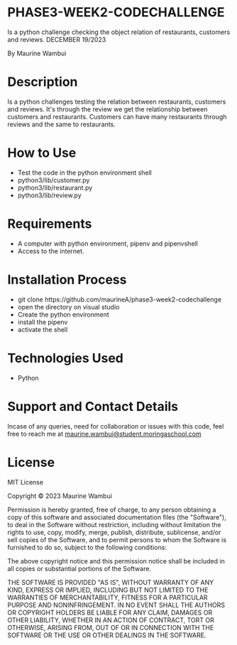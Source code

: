 # PHASE3-WEEK2-CODECHALLENGE

Is a python challenge checking the object relation of  restaurants, customers and reviews. DECEMBER 19/2023

By Maurine Wambui

# Description

Is a python challenges testing the relation between restaurants, customers and reviews. It's through the review we get the relationship between customers and restaurants. Customers can have many restaurants through reviews and the same to restaurants.

# How to Use

<ul>
<li>Test the code in the python environment shell
      <li>python3/lib/customer.py</li>
      <li>python3/lib/restaurant.py</li>
      <li>python3/lib/review.py</li>
</li>

</ul>

# Requirements

<ul>
<li>A computer with python environment, pipenv and pipenvshell</li>
<li>Access to the internet.</li>
</ul>

# Installation Process

<ul>
<li>git clone https://github.com/maurineA/phase3-week2-codechallenge</li>
<li>open the directory on visual studio</li>
<li>Create the python environment</li>
<li>install the pipenv</li>
<li>activate the shell</li>
</ul>

# Technologies Used
<ul>
<li>Python</li>
</ul>


# Support and Contact Details

Incase of any queries, need for collaboration or issues with this code, feel free to reach me at maurine.wambui@student.moringaschool.com

# License

MIT License

Copyright © 2023 Maurine Wambui 

Permission is hereby granted, free of charge, to any person obtaining a copy of this software and associated documentation files (the "Software"), to deal in the Software without restriction, including without limitation the rights to use, copy, modify, merge, publish, distribute, sublicense, and/or sell copies of the Software, and to permit persons to whom the Software is furnished to do so, subject to the following conditions:

The above copyright notice and this permission notice shall be included in all copies or substantial portions of the Software.

THE SOFTWARE IS PROVIDED "AS IS", WITHOUT WARRANTY OF ANY KIND, EXPRESS OR IMPLIED, INCLUDING BUT NOT LIMITED TO THE WARRANTIES OF MERCHANTABILITY, FITNESS FOR A PARTICULAR PURPOSE AND NONINFRINGEMENT. IN NO EVENT SHALL THE AUTHORS OR COPYRIGHT HOLDERS BE LIABLE FOR ANY CLAIM, DAMAGES OR OTHER LIABILITY, WHETHER IN AN ACTION OF CONTRACT, TORT OR OTHERWISE, ARISING FROM, OUT OF OR IN CONNECTION WITH THE SOFTWARE OR THE USE OR OTHER DEALINGS IN THE SOFTWARE.



  